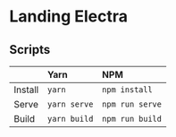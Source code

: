 # Landing Electra

## Scripts
|| Yarn | NPM |
|----|:----|:----|
| Install | `yarn` | `npm install` |
| Serve | `yarn serve` | `npm run serve` |
| Build | `yarn build` | `npm run build` |
